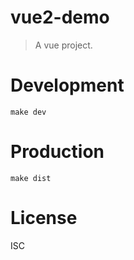 # vue2-demo
> A vue project.

# Development

```shell
make dev
```

# Production
```
make dist
```

# License
ISC
